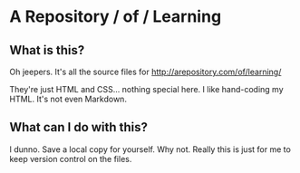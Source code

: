 # A Repository / of / Learning

## What is this?

Oh jeepers. It's all the source files for http://arepository.com/of/learning/

They're just HTML and CSS... nothing special here. I like hand-coding my HTML. It's not even Markdown.

## What can I do with this?

I dunno. Save a local copy for yourself. Why not. Really this is just for me to keep version control on the files.